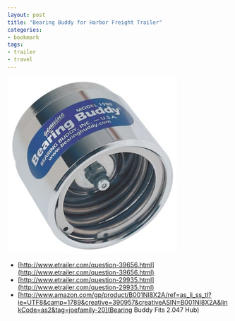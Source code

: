 ```yaml
---
layout: post
title: "Bearing Buddy for Harbor Freight Trailer"
categories:
- bookmark
tags:
- trailer
- travel
---
```


![Bearing Buddy](/images/posts/bearingbuddy.jpg)

* [http://www.etrailer.com/question-39656.html](http://www.etrailer.com/question-39656.html)
* [http://www.etrailer.com/question-29935.html](http://www.etrailer.com/question-29935.html)
* [http://www.amazon.com/gp/product/B001NI8X2A/ref=as_li_ss_tl?ie=UTF8&camp=1789&creative=390957&creativeASIN=B001NI8X2A&linkCode=as2&tag=joefamily-20](Bearing Buddy Fits 2.047 Hub)
